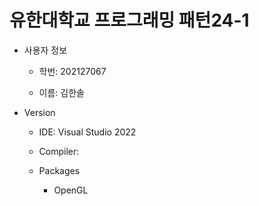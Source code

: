 # 유한대학교 프로그래밍 패턴24-1

* 사용자 정보

    + 학번: 202127067

    + 이름: 김한솔

* Version

    + IDE: Visual Studio 2022

    + Compiler:

    + Packages
        - OpenGL
